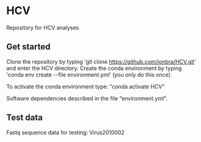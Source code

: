 # HCV
Repository for HCV analyses

## Get started
Clone the repository by typing 'git clone https://github.com/jonbra/HCV.git' and enter the HCV directory.
Create the conda environment by typing 'conda env create --file environment.yml' (you only do this once).
 
To activate the conda environment type: "conda activate HCV"

Software dependencies described in the file "environment.yml".

## Test data
Fastq sequence data for testing: Virus2010002 
